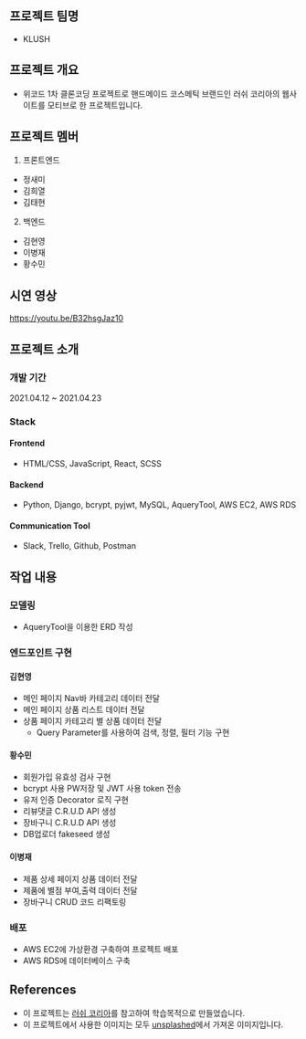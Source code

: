 ## 프로젝트 팀명

- KLUSH

## 프로젝트 개요

- 위코드 1차 클론코딩 프로젝트로 핸드메이드 코스메틱 브랜드인 러쉬 코리아의 웹사이트를 모티브로 한 프로젝트입니다.

## 프로젝트 멤버

1. 프론트엔드

- 정새미
- 김희열
- 김태현

2. 백엔드

- 김현영
- 이병재
- 황수민

## 시연 영상
https://youtu.be/B32hsgJaz10

## 프로젝트 소개

### 개발 기간
2021.04.12 ~ 2021.04.23

### Stack

#### Frontend
- HTML/CSS, JavaScript, React, SCSS

#### Backend
- Python, Django, bcrypt, pyjwt, MySQL, AqueryTool, AWS EC2, AWS RDS

#### Communication Tool
- Slack, Trello, Github, Postman

## 작업 내용

### 모델링
- AqueryTool을 이용한 ERD 작성

### 엔드포인트 구현
#### 김현영
- 메인 페이지 Nav바 카테고리 데이터 전달 
- 메인 페이지 상품 리스트 데이터 전달  
- 상품 페이지 카테고리 별 상품 데이터 전달
  - Query Parameter를 사용하여 검색, 정렬, 필터 기능 구현

#### 황수민
- 회원가입 유효성 검사 구현
- bcrypt 사용 PW저장 및 JWT 사용 token 전송
- 유저 인증 Decorator 로직 구현
- 리뷰댓글 C.R.U.D API 생성
- 장바구니 C.R.U.D API 생성
- DB업로더 fakeseed 생성

#### 이병재
- 제품 상세 페이지 상품 데이터 전달
- 제품에 별점 부여,출력 데이터 전달
- 장바구니 CRUD 코드 리팩토링

### 배포
- AWS EC2에 가상환경 구축하여 프로젝트 배포
- AWS RDS에 데이터베이스 구축

## References
- 이 프로젝트는 [러쉬 코리아](https://lush.co.kr/main/index.php)를 참고하여 학습목적으로 만들었습니다.
- 이 프로젝트에서 사용한 이미지는 모두 [unsplashed](https://unsplash.com/)에서 가져온 이미지입니다.
